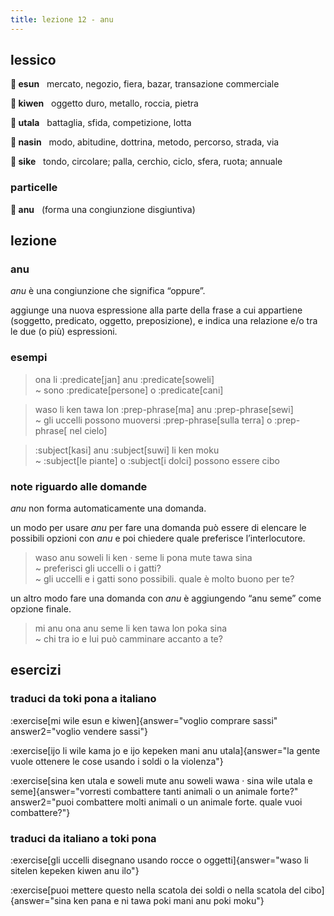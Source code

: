 ```yaml
---
title: lezione 12 - anu
---
```

## lessico
**󱤋 esun**&nbsp;&nbsp;&nbsp;mercato, negozio, fiera, bazar, transazione commerciale

**󱤛 kiwen**&nbsp;&nbsp;&nbsp;oggetto duro, metallo, roccia, pietra

**󱥱 utala**&nbsp;&nbsp;&nbsp;battaglia, sfida, competizione, lotta

**󱤿 nasin**&nbsp;&nbsp;&nbsp;modo, abitudine, dottrina, metodo, percorso, strada, via

**󱥜 sike**&nbsp;&nbsp;&nbsp;tondo, circolare; palla, cerchio, ciclo, sfera, ruota; annuale

### particelle
**󱤇 anu**&nbsp;&nbsp;&nbsp;(forma una congiunzione disgiuntiva)

## lezione
### anu
*anu* è una congiunzione che significa “oppure”.

aggiunge una nuova espressione alla parte della frase a cui appartiene (soggetto, predicato, oggetto, preposizione), e indica una relazione e/o tra le due (o più) espressioni.


### esempi
> ona li :predicate[jan] anu :predicate[soweli] \
> ~ sono :predicate[persone] o :predicate[cani]

> waso li ken tawa lon :prep-phrase[ma] anu :prep-phrase[sewi] \
> ~ gli uccelli possono muoversi :prep-phrase[sulla terra] o :prep-phrase[ nel cielo]

> :subject[kasi] anu :subject[suwi] li ken moku \
> ~ :subject[le piante] o :subject[i dolci] possono essere cibo

### note riguardo alle domande
*anu* non forma automaticamente una domanda.

un modo per usare *anu* per fare una domanda può essere di elencare le possibili opzioni con *anu* e poi chiedere quale preferisce l’interlocutore. 

> waso anu soweli li ken · seme li pona mute tawa sina \
> ~ preferisci gli uccelli o i gatti? \
> ~ gli uccelli e i gatti sono possibili. quale è molto buono per te?

un altro modo fare una domanda con *anu* è aggiungendo “anu seme” come opzione finale. 

> mi anu ona anu seme li ken tawa lon poka sina \
> ~ chi tra io e lui può camminare accanto a te?

## esercizi
### traduci da toki pona a italiano
:exercise[mi wile esun e kiwen]{answer="voglio comprare sassi" answer2="voglio vendere sassi"}

:exercise[ijo li wile kama jo e ijo kepeken mani anu utala]{answer="la gente vuole ottenere le cose usando i soldi o la violenza"}

:exercise[sina ken utala e soweli mute anu soweli wawa · sina wile utala e seme]{answer="vorresti combattere tanti animali o un animale forte?" answer2="puoi combattere molti animali o un animale forte. quale vuoi combattere?"}

### traduci da italiano a toki pona
:exercise[gli uccelli disegnano usando rocce o oggetti]{answer="waso li sitelen kepeken kiwen anu ilo"}

:exercise[puoi mettere questo nella scatola dei soldi o nella scatola del cibo]{answer="sina ken pana e ni tawa poki mani anu poki moku"}
